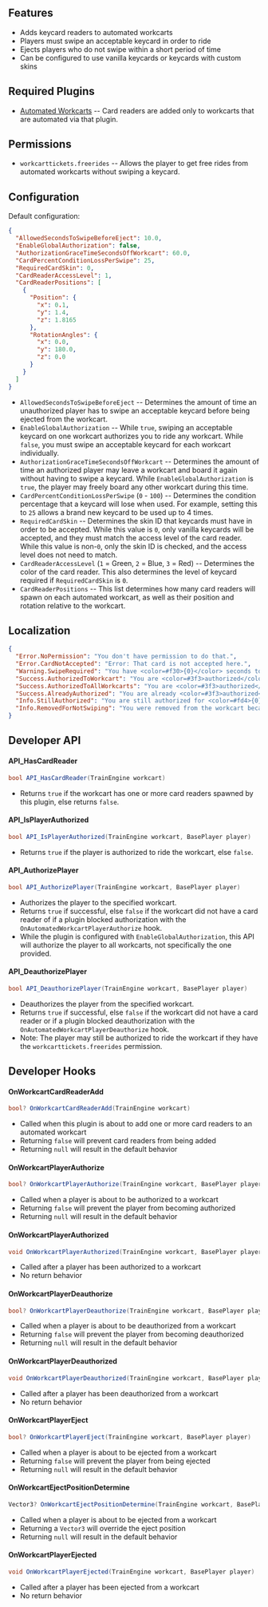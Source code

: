 ## Features

- Adds keycard readers to automated workcarts
- Players must swipe an acceptable keycard in order to ride
- Ejects players who do not swipe within a short period of time
- Can be configured to use vanilla keycards or keycards with custom skins

## Required Plugins

- [Automated Workcarts](https://umod.org/plugins/automated-workcarts) -- Card readers are added only to workcarts that are automated via that plugin.

## Permissions

- `workcarttickets.freerides` -- Allows the player to get free rides from automated workcarts without swiping a keycard.

## Configuration

Default configuration:

```json
{
  "AllowedSecondsToSwipeBeforeEject": 10.0,
  "EnableGlobalAuthorization": false,
  "AuthorizationGraceTimeSecondsOffWorkcart": 60.0,
  "CardPercentConditionLossPerSwipe": 25,
  "RequiredCardSkin": 0,
  "CardReaderAccessLevel": 1,
  "CardReaderPositions": [
    {
      "Position": {
        "x": 0.1,
        "y": 1.4,
        "z": 1.8165
      },
      "RotationAngles": {
        "x": 0.0,
        "y": 180.0,
        "z": 0.0
      }
    }
  ]
}
```

- `AllowedSecondsToSwipeBeforeEject` -- Determines the amount of time an unauthorized player has to swipe an acceptable keycard before being ejected from the workcart.
- `EnableGlobalAuthorization` -- While `true`, swiping an acceptable keycard on one workcart authorizes you to ride any workcart. While `false`, you must swipe an acceptable keycard for each workcart individually.
- `AuthorizationGraceTimeSecondsOffWorkcart` -- Determines the amount of time an authorized player may leave a workcart and board it again without having to swipe a keycard. While `EnableGlobalAuthorization` is `true`, the player may freely board any other workcart during this time.
- `CardPercentConditionLossPerSwipe` (`0` - `100`) -- Determines the condition percentage that a keycard will lose when used. For example, setting this to `25` allows a brand new keycard to be used up to 4 times.
- `RequiredCardSkin` -- Determines the skin ID that keycards must have in order to be accepted. While this value is `0`, only vanilla keycards will be accepted, and they must match the access level of the card reader. While this value is non-`0`, only the skin ID is checked, and the access level does not need to match.
- `CardReaderAccessLevel` (`1` = Green, `2` = Blue, `3` = Red) -- Determines the color of the card reader. This also determines the level of keycard required if `RequiredCardSkin` is `0`.
- `CardReaderPositions` -- This list determines how many card readers will spawn on each automated workcart, as well as their position and rotation relative to the workcart.

## Localization

```json
{
  "Error.NoPermission": "You don't have permission to do that.",
  "Error.CardNotAccepted": "Error: That card is not accepted here.",
  "Warning.SwipeRequired": "You have <color=#f30>{0}</color> seconds to swipe a workcart pass.",
  "Success.AuthorizedToWorkcart": "You are <color=#3f3>authorized</color> to ride this workcart.",
  "Success.AuthorizedToAllWorkcarts": "You are <color=#3f3>authorized</color> to ride all workcarts.",
  "Success.AlreadyAuthorized": "You are already <color=#3f3>authorized</color>.",
  "Info.StillAuthorized": "You are still authorized for <color=#fd4>{0}</color> seconds.",
  "Info.RemovedForNotSwiping": "You were removed from the workcart because you did not swipe a workcart pass in time."
}
```

## Developer API

#### API_HasCardReader

```csharp
bool API_HasCardReader(TrainEngine workcart)
```

- Returns `true` if the workcart has one or more card readers spawned by this plugin, else returns `false`.

#### API_IsPlayerAuthorized

```csharp
bool API_IsPlayerAuthorized(TrainEngine workcart, BasePlayer player)
```

- Returns `true` if the player is authorized to ride the workcart, else `false`.

#### API_AuthorizePlayer

```csharp
bool API_AuthorizePlayer(TrainEngine workcart, BasePlayer player)
```

- Authorizes the player to the specified workcart.
- Returns `true` if successful, else `false` if the workcart did not have a card reader of if a plugin blocked authorization with the `OnAutomatedWorkcartPlayerAuthorize` hook.
- While the plugin is configured with `EnableGlobalAuthorization`, this API will authorize the player to all workcarts, not specifically the one provided.

#### API_DeauthorizePlayer

```csharp
bool API_DeauthorizePlayer(TrainEngine workcart, BasePlayer player)
```

- Deauthorizes the player from the specified workcart.
- Returns `true` if successful, else `false` if the workcart did not have a card reader or if a plugin blocked deauthorization with the `OnAutomatedWorkcartPlayerDeauthorize` hook.
- Note: The player may still be authorized to ride the workcart if they have the `workcarttickets.freerides` permission.

## Developer Hooks

#### OnWorkcartCardReaderAdd

```csharp
bool? OnWorkcartCardReaderAdd(TrainEngine workcart)
```

- Called when this plugin is about to add one or more card readers to an automated workcart
- Returning `false` will prevent card readers from being added
- Returning `null` will result in the default behavior

#### OnWorkcartPlayerAuthorize

```csharp
bool? OnWorkcartPlayerAuthorize(TrainEngine workcart, BasePlayer player)
```

- Called when a player is about to be authorized to a workcart
- Returning `false` will prevent the player from becoming authorized
- Returning `null` will result in the default behavior

#### OnWorkcartPlayerAuthorized

```csharp
void OnWorkcartPlayerAuthorized(TrainEngine workcart, BasePlayer player)
```

- Called after a player has been authorized to a workcart
- No return behavior

#### OnWorkcartPlayerDeauthorize

```csharp
bool? OnWorkcartPlayerDeauthorize(TrainEngine workcart, BasePlayer player)
```

- Called when a player is about to be deauthorized from a workcart
- Returning `false` will prevent the player from becoming deauthorized
- Returning `null` will result in the default behavior

#### OnWorkcartPlayerDeauthorized

```csharp
void OnWorkcartPlayerDeauthorized(TrainEngine workcart, BasePlayer player)
```

- Called after a player has been deauthorized from a workcart
- No return behavior

#### OnWorkcartPlayerEject

```csharp
bool? OnWorkcartPlayerEject(TrainEngine workcart, BasePlayer player)
```

- Called when a player is about to be ejected from a workcart
- Returning `false` will prevent the player from being ejected
- Returning `null` will result in the default behavior

#### OnWorkcartEjectPositionDetermine

```csharp
Vector3? OnWorkcartEjectPositionDetermine(TrainEngine workcart, BasePlayer player)
```

- Called when a player is about to be ejected from a workcart
- Returning a `Vector3` will override the eject position
- Returning `null` will result in the default behavior

#### OnWorkcartPlayerEjected

```csharp
void OnWorkcartPlayerEjected(TrainEngine workcart, BasePlayer player)
```

- Called after a player has been ejected from a workcart
- No return behavior
